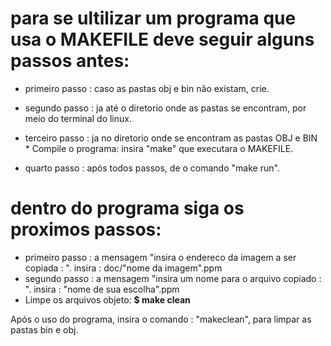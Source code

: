 # para se ultilizar um programa que usa o MAKEFILE deve seguir alguns passos antes:

* primeiro passo : caso as pastas obj e bin não existam, crie.

* segundo passo : ja até o diretorio onde as pastas se encontram, por meio do terminal do linux.

* terceiro passo : ja no diretorio onde se encontram as pastas OBJ e BIN * Compile o programa: 
insira "make" que executara o MAKEFILE.

* quarto passo : após todos passos, de o comando "make run".

# dentro do programa siga os proximos passos:

* primeiro passo : a mensagem "insira o endereco da imagem a ser copiada : ".
	insira : doc/"nome da imagem".ppm
* segundo passo : a mensagem "insira um nome para o arquivo copiado : ".
	insira : "nome de sua escolha".ppm
* Limpe os arquivos objeto:
	**$ make clean** 


Após o uso do programa, insira o comando : "makeclean", para limpar as pastas bin e obj. 
